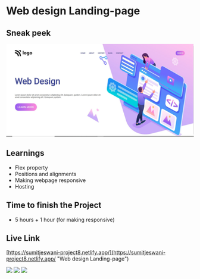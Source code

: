 # Web design Landing-page

## Sneak peek
![Screenshot](./ScreenShot.JPG)

## Learnings
- Flex property
- Positions and alignments
- Making webpage responsive
- Hosting

## Time to finish the Project
- 5 hours + 1 hour (for making responsive)

## Live Link
[https://sumitjeswani-project8.netlify.app/](https://sumitjeswani-project8.netlify.app/ "Web design Landing-page")


![](https://img.shields.io/badge/-HTML%5CCSS-green)
![](https://img.shields.io/badge/-iNeuron-orange)
![](https://img.shields.io/badge/-Web%20Development-blue)